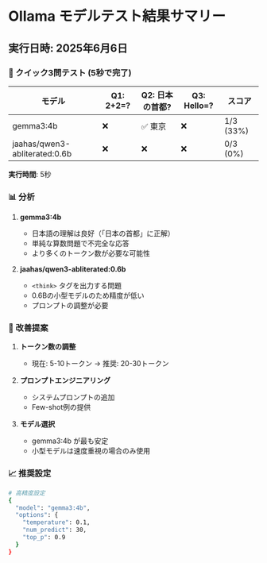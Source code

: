 # Ollama モデルテスト結果サマリー

## 実行日時: 2025年6月6日

### 🚀 クイック3問テスト (5秒で完了)

| モデル | Q1: 2+2=? | Q2: 日本の首都? | Q3: Hello=? | スコア |
|--------|-----------|----------------|-------------|--------|
| gemma3:4b | ❌ | ✅ 東京 | ❌ | 1/3 (33%) |
| jaahas/qwen3-abliterated:0.6b | ❌ | ❌ | ❌ | 0/3 (0%) |

**実行時間**: 5秒

### 📊 分析

1. **gemma3:4b**
   - 日本語の理解は良好（「日本の首都」に正解）
   - 単純な算数問題で不完全な応答
   - より多くのトークン数が必要な可能性

2. **jaahas/qwen3-abliterated:0.6b**
   - `<think>` タグを出力する問題
   - 0.6Bの小型モデルのため精度が低い
   - プロンプトの調整が必要

### 🔧 改善提案

1. **トークン数の調整**
   - 現在: 5-10トークン → 推奨: 20-30トークン

2. **プロンプトエンジニアリング**
   - システムプロンプトの追加
   - Few-shot例の提供

3. **モデル選択**
   - gemma3:4b が最も安定
   - 小型モデルは速度重視の場合のみ使用

### 📈 推奨設定

```bash
# 高精度設定
{
  "model": "gemma3:4b",
  "options": {
    "temperature": 0.1,
    "num_predict": 30,
    "top_p": 0.9
  }
}
```